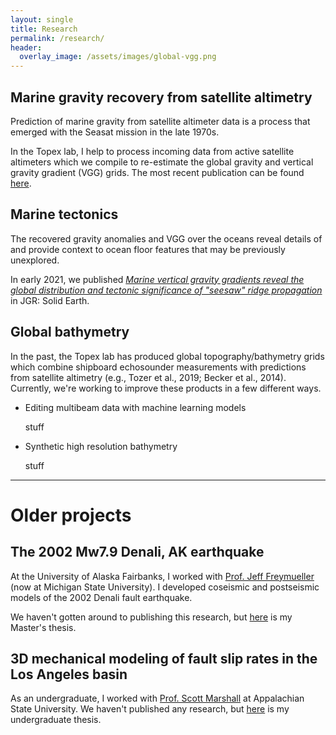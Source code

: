 ```yaml
---
layout: single
title: Research
permalink: /research/
header:
  overlay_image: /assets/images/global-vgg.png
---
```


## Marine gravity recovery from satellite altimetry
Prediction of marine gravity from satellite altimeter data is a process that emerged with the Seasat mission in the late 1970s.

In the Topex lab, I help to process incoming data from active satellite altimeters which we compile to re-estimate the global gravity and vertical gravity gradient (VGG) grids. The most recent publication can be found [here](/files/Sandwell_et_al-2019.pdf).

## Marine tectonics
The recovered gravity anomalies and VGG over the oceans reveal details of and provide context to ocean floor features that may be previously unexplored.

In early 2021, we published [*Marine vertical gravity gradients reveal the global distribution and tectonic significance of "seesaw" ridge propagation*](/files/Harper_et_al-2021.pdf) in JGR: Solid Earth.

## Global bathymetry
In the past, the Topex lab has produced global topography/bathymetry grids which combine shipboard echosounder measurements with predictions from satellite altimetry (e.g., Tozer et al., 2019; Becker et al., 2014). Currently, we're working to improve these products in a few different ways.

* Editing multibeam data with machine learning models

  stuff

* Synthetic high resolution bathymetry

  stuff

***

# Older projects
## The 2002 Mw7.9 Denali, AK earthquake
At the University of Alaska Fairbanks, I worked with [Prof. Jeff Freymueller](https://freymuel.msu.domains/jeff.html) (now at Michigan State University). I developed coseismic and postseismic models of the 2002 Denali fault earthquake.

We haven't gotten around to publishing this research, but [here](files/temp.txt) is my Master's thesis.


## 3D mechanical modeling of fault slip rates in the Los Angeles basin
As an undergraduate, I worked with [Prof. Scott Marshall](https://www.appstate.edu/~marshallst/) at Appalachian State University. We haven't published any research, but [here](files/temp.txt) is my undergraduate thesis.
